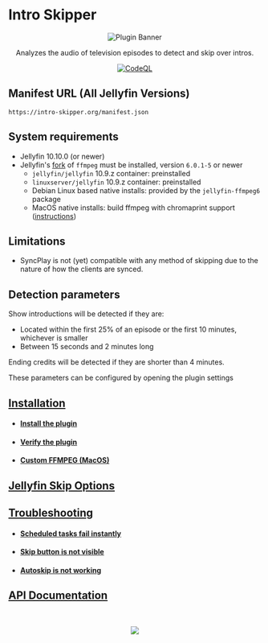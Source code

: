 # Intro Skipper

<div align="center">
    <p>
        <img alt="Plugin Banner" src="https://raw.githubusercontent.com/intro-skipper/intro-skipper/master/images/logo.png" />
    </p>
    <p>
        Analyzes the audio of television episodes to detect and skip over intros.
    </p>

[![CodeQL](https://github.com/intro-skipper/intro-skipper/actions/workflows/codeql.yml/badge.svg)](https://github.com/intro-skipper/intro-skipper/actions/workflows/codeql.yml)
</div>

## Manifest URL (All Jellyfin Versions)

```
https://intro-skipper.org/manifest.json
```

## System requirements

* Jellyfin 10.10.0 (or newer)
* Jellyfin's [fork](https://github.com/jellyfin/jellyfin-ffmpeg) of `ffmpeg` must be installed, version `6.0.1-5` or newer
  * `jellyfin/jellyfin` 10.9.z container: preinstalled
  * `linuxserver/jellyfin` 10.9.z container: preinstalled
  * Debian Linux based native installs: provided by the `jellyfin-ffmpeg6` package
  * MacOS native installs: build ffmpeg with chromaprint support ([instructions](https://github.com/intro-skipper/intro-skipper/wiki/Custom-FFMPEG-(MacOS)))

## Limitations

* SyncPlay is not (yet) compatible with any method of skipping due to the nature of how the clients are synced. 

## Detection parameters

Show introductions will be detected if they are:

* Located within the first 25% of an episode or the first 10 minutes, whichever is smaller
* Between 15 seconds and 2 minutes long

Ending credits will be detected if they are shorter than 4 minutes.

These parameters can be configured by opening the plugin settings

## [Installation](https://github.com/intro-skipper/intro-skipper/wiki/Installation)
- #### [Install the plugin](https://github.com/intro-skipper/intro-skipper/wiki/Installation#step-1-install-the-plugin)
- #### [Verify the plugin](https://github.com/intro-skipper/intro-skipper/wiki/Installation#step-2-verify-the-plugin)
- #### [Custom FFMPEG (MacOS)](https://github.com/intro-skipper/intro-skipper/wiki/Custom-FFMPEG-(MacOS))

## [Jellyfin Skip Options](https://github.com/intro-skipper/intro-skipper/wiki/Jellyfin-Skip-Options)

## [Troubleshooting](https://github.com/intro-skipper/intro-skipper/wiki/Troubleshooting)
- #### [Scheduled tasks fail instantly](https://github.com/intro-skipper/intro-skipper/wiki/Troubleshooting#scheduled-tasks-fail-instantly)
- #### [Skip button is not visible](https://github.com/intro-skipper/intro-skipper/wiki/Troubleshooting#skip-button-is-not-visible)
- #### [Autoskip is not working](https://github.com/intro-skipper/intro-skipper/wiki/Troubleshooting#autoskip-is-not-working)

## [API Documentation](https://github.com/intro-skipper/intro-skipper/blob/master/docs/api.md)

<br />
<p align="center">
  <a href="https://discord.gg/AYZ7RJ3BuA"><img src="https://invidget.switchblade.xyz/AYZ7RJ3BuA"></a>
</p>
